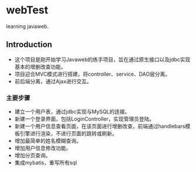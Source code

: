 # webTest
learning javaweb.
## Introduction
* 这个项目是刚开始学习Javaweb的练手项目，旨在通过原生接口以及jdbc实现基本的增删改查功能。
* 项目迎合MVC模式进行搭建，将controller、service、DAO层分离。
* 前后端分离，通过Ajax进行交互。
### 主要步骤

* 建立一个用户表，通过jdbc实现与MySQL的连接。
* 新建一个登录界面，包括LoginController，实现管理员登陆。
* 新建一个用户信息查看页面，在该页面进行增删改查，前端通过handlebars模板引擎进行渲染，不进行页面的跳转或刷新。
* 增加最简单的姓名模糊查询。
* 增加用户信息修改功能。
* 增加分页查询。
* 集成mybatis，重写所有sql
